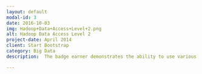 ```yaml
---
layout: default
modal-id: 3
date: 2016-10-03
img: Hadoop+Data+Access+Level+2.png
alt: Hadoop Data Access Level 2
project-date: April 2014
client: Start Bootstrap
category: Big Data
description:  The badge earner demonstrates the ability to use various data storage technologies such as HBase, Hive, and has the ability to use SQL to access data on Hadoop.

---
```

